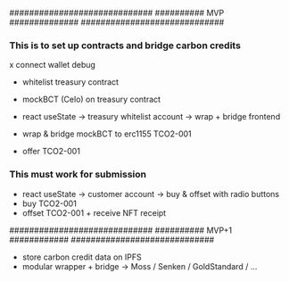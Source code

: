 #############################
########## MVP ##############
#############################

### This is to set up contracts and bridge carbon credits 
x connect wallet debug 
- whitelist treasury contract
- mockBCT (Celo) on treasury contract

- react useState -> treasury whitelist account -> wrap + bridge  frontend
- wrap & bridge mockBCT to erc1155 TCO2-001
- offer TCO2-001

### This must work for submission
- react useState -> customer account -> buy & offset with radio buttons
- buy TCO2-001
- offset TCO2-001 + receive NFT receipt


#############################
########## MVP+1 ############
#############################

- store carbon credit data on IPFS
- modular wrapper + bridge -> Moss / Senken / GoldStandard / ...
